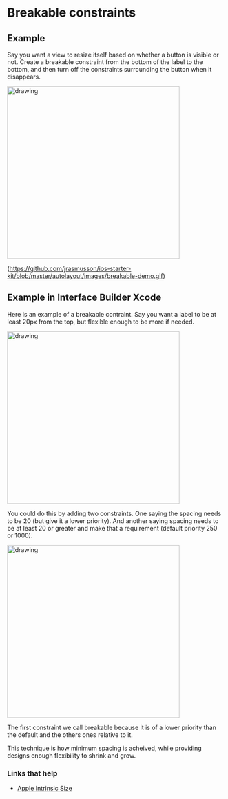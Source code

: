 # Breakable constraints

## Example

Say you want a view to resize itself based on whether a button is visible or not. Create a breakable constraint from the bottom of the label to the bottom, and then turn off the constraints surrounding the button when it disappears.

<img src="https://github.com/jrasmusson/ios-starter-kit/blob/master/autolayout/images/breakable-design.png" width="400"  alt="drawing" />

(https://github.com/jrasmusson/ios-starter-kit/blob/master/autolayout/images/breakable-demo.gif)

## Example in Interface Builder Xcode

Here is an example of a breakable contraint. Say you want a label to be at least 20px from the top, but flexible enough to be more if needed.

<img src="https://github.com/jrasmusson/ios-starter-kit/blob/master/autolayout/images/breakable1.png" width="400"  alt="drawing" />

You could do this by adding two constraints. One saying the spacing needs to be 20 (but give it a lower priority). And another saying spacing needs to be at least 20 or greater and make that a requirement (default priority 250 or 1000).

<img src="https://github.com/jrasmusson/ios-starter-kit/blob/master/autolayout/images/breakable2.png" width="400"  alt="drawing" />

The first constraint we call breakable because it is of a lower priority than the default and the others ones relative to it.

This technique is how minimum spacing is acheived, while providing designs enough flexibility to shrink and grow.



### Links that help
- [Apple Intrinsic Size](https://developer.apple.com/library/archive/documentation/UserExperience/Conceptual/AutolayoutPG/ViewswithIntrinsicContentSize.html)
